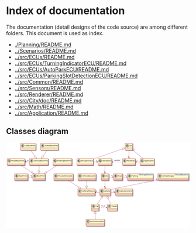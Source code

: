 # Index of documentation

The documentation (detail designs of the code source) are among different folders.
This document is used as index.

- [./Planning/README.md](./Planning/README.md)
- [../Scenarios/README.md](../Scenarios/README.md)
- [../src/ECUs/README.md](../src/ECUs/README.md)
- [../src/ECUs/TurningIndicatorECU/README.md](../src/ECUs/TurningIndicatorECU/README.md)
- [../src/ECUs/AutoParkECU/README.md](../src/ECUs/AutoParkECU/README.md)
- [../src/ECUs/ParkingSlotDetectionECU/README.md](../src/ECUs/ParkingSlotDetectionECU/README.md)
- [../src/Common/README.md](../src/Common/README.md)
- [../src/Sensors/README.md](../src/Sensors/README.md)
- [../src/Renderer/README.md](../src/Renderer/README.md)
- [../src/City/doc/README.md](../src/City/doc/README.md)
- [../src/Math/README.md](../src/Math/README.md)
- [../src/Application/README.md](../src/Application/README.md)

## Classes diagram

![classes](Architecture/classes.png)
